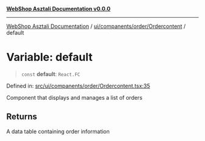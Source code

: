 [**WebShop Asztali Documentation v0.0.0**](../../../../../README.md)

***

[WebShop Asztali Documentation](../../../../../modules.md) / [ui/companents/order/Ordercontent](../README.md) / default

# Variable: default

> `const` **default**: `React.FC`

Defined in: [src/ui/companents/order/Ordercontent.tsx:35](https://github.com/akosgamer1000/webshop_asztali/blob/694dfb5919995863486557fe9c75abb7edf40a6c/src/ui/companents/order/Ordercontent.tsx#L35)

Component that displays and manages a list of orders

## Returns

A data table containing order information
